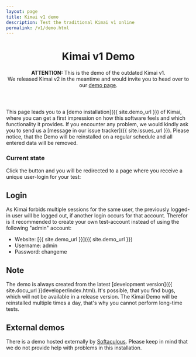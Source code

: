 ```yaml
---
layout: page
title: Kimai v1 demo
description: Test the traditional Kimai v1 online
permalink: /v1/demo.html
---
```


<header class="major">
	<h1>Kimai v1 Demo</h1>
    <p>
        <b>ATTENTION:</b> This is the demo of the outdated Kimai v1.
        <br>
        We released Kimai v2 in the meantime and would invite you to head over to our <a href="/demo/">demo page</a>.  
    </p>
</header>

This page leads you to a [demo installation]({{ site.demo_url }}) of Kimai, where you can get a first
impression on how this software feels and which functionality it provides.
If you encounter any problem, we would kindly ask you to send us a [message in our issue tracker]({{ site.issues_url }}).
Please notice, that the Demo will be reinstalled on a regular schedule and all entered data will be removed.

### Current state

Click the button and you will be redirected to a page where you receive a unique user-login for your test: 

<script src="{{ site.demo_url }}/status.php"></script>

## Login

As Kimai forbids multiple sessions for the same user, the previously logged-in user will be logged out, if another
login occurs for that  account. Therefor is it recommended to create your own test-account instead of using the
following "admin" account:

*   Website: [{{ site.demo_url }}]({{ site.demo_url }})
*   Username: admin
*   Password:&nbsp;changeme

## Note

The demo is always created from the latest [development version]({{ site.docu_url }}developer/index.html).
It's possible, that you find bugs, which will not be available in a release version.
The Kimai Demo will be reinstalled multiple times a day, that's why you cannot perform long-time tests.

## External demos

There is a demo hosted externally by [Softaculous](http://www.softaculous.com/softaculous/demos/Kimai/). 
Please keep in mind that we do not provide help with problems in this installation. 

